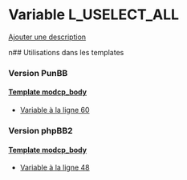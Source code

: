 # Variable L_USELECT_ALL
[Ajouter une description](https://fa-tvars.appspot.com/L_USELECT_ALL)

n## Utilisations dans les templates

### Version PunBB

#### [Template modcp_body](punbb/modcp_body.md)
* [Variable à la ligne 60](../punbb/modcp_body.tpl#L60)

### Version phpBB2

#### [Template modcp_body](subsilver/modcp_body.md)
* [Variable à la ligne 48](../subsilver/modcp_body.tpl#L48)